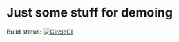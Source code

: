 # Just some stuff for demoing

Build status: [![CircleCI](https://circleci.com/gh/phawxby/brown-bag/tree/main.svg?style=svg)](https://circleci.com/gh/phawxby/brown-bag/?branch=main)
